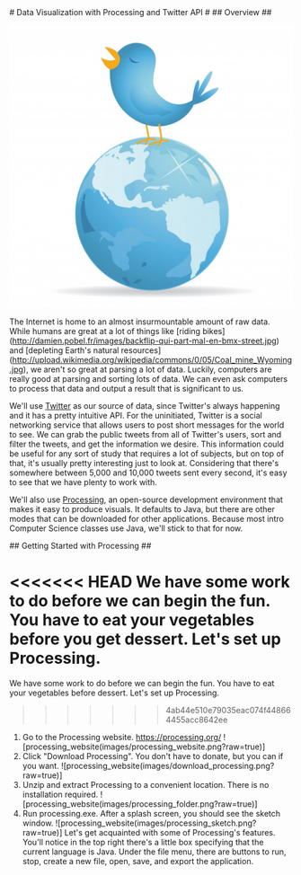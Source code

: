 <a name="Title" />
# Data Visualization with Processing and Twitter API #

<a name="Overview" />
## Overview ##

![twitter_globe](images/twitter_globe.jpg?raw=true)

The Internet is home to an almost insurmountable amount of raw data. While humans are great at a lot of things like [riding bikes] (http://damien.pobel.fr/images/backflip-qui-part-mal-en-bmx-street.jpg) and [depleting Earth's natural resources] (http://upload.wikimedia.org/wikipedia/commons/0/05/Coal_mine_Wyoming.jpg), we aren't so great at parsing a lot of data. Luckily, computers are really good at parsing and sorting lots of data. We can even ask computers to process that data and output a result that is significant to us. 

We'll use [Twitter](http://twitter.com) as our source of data, since Twitter's always happening and it has a pretty intuitive API. For the uninitiated, Twitter is a social networking service that allows users to post short messages for the world to see. We can grab the public tweets from all of Twitter's users, sort and filter the tweets, and get the information we desire. This information could be useful for any sort of study that requires a lot of subjects, but on top of that, it's usually pretty interesting just to look at. Considering that there's somewhere between 5,000 and 10,000 tweets sent every second, it's easy to see that we have plenty to work with. 

We'll also use [Processing](https://processing.org/), an open-source development environment that makes it easy to produce visuals. It defaults to Java, but there are other modes that can be downloaded for other applications. Because most intro Computer Science classes use Java, we'll stick to that for now. 

<!--- For other examples of data visualizations, I suggest you check out the [DataIsBeautiful Subreddit](http://www.reddit.com/r/dataisbeautiful). It's a great community and can spark inspiration for projects. Do something awesome. --->

<a name="Processing Intro">
## Getting Started with Processing ##

<<<<<<< HEAD
We have some work to do before we can begin the fun. You have to eat your vegetables before you get dessert. Let's set up Processing. 
=======
We have some work to do before we can begin the fun. You have to eat your vegetables before dessert. Let's set up Processing. 
>>>>>>> 4ab44e510e79035eac074f448664455acc8642ee
1. Go to the Processing website. https://processing.org/
![processing_website(images/processing_website.png?raw=true)]
2. Click "Download Processing". You don't have to donate, but you can if you want. 
![processing_website(images/download_processing.png?raw=true)]
3. Unzip and extract Processing to a convenient location. There is no installation required. 
![processing_website(images/processing_folder.png?raw=true)]
4. Run processing.exe. After a splash screen, you should see the sketch window. 
![processing_website(images/processing_sketch.png?raw=true)]
Let's get acquainted with some of Processing's features. You'll notice in the top right there's a little box specifying that the current language is Java. Under the file menu, there are buttons to run, stop, create a new file, open, save, and export the application. 



